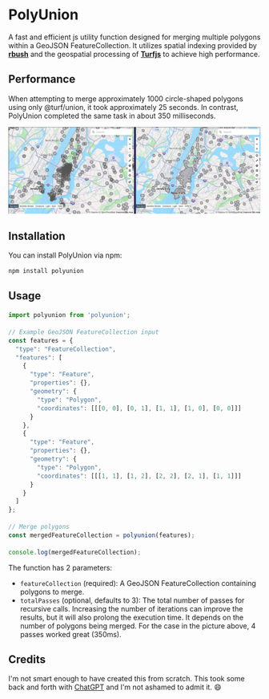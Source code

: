 # PolyUnion

A fast and efficient js utility function designed for merging multiple polygons within a GeoJSON FeatureCollection. It utilizes spatial indexing provided by **[rbush](https://github.com/mourner/rbush)** and the geospatial processing of **[Turfjs](https://github.com/Turfjs/turf)** to achieve high performance.

## Performance

When attempting to merge approximately 1000 circle-shaped polygons using only @turf/union, it took approximately 25 seconds. In contrast, PolyUnion completed the same task in about 350 milliseconds.

![example-01](./images/example-01.webp)

## Installation

You can install PolyUnion via npm:

```shell
npm install polyunion
```

## Usage

```js
import polyunion from 'polyunion';

// Example GeoJSON FeatureCollection input
const features = {
  "type": "FeatureCollection",
  "features": [
    {
      "type": "Feature",
      "properties": {},
      "geometry": {
        "type": "Polygon",
        "coordinates": [[[0, 0], [0, 1], [1, 1], [1, 0], [0, 0]]]
      }
    },
    {
      "type": "Feature",
      "properties": {},
      "geometry": {
        "type": "Polygon",
        "coordinates": [[[1, 1], [1, 2], [2, 2], [2, 1], [1, 1]]]
      }
    }
  ]
};

// Merge polygons
const mergedFeatureCollection = polyunion(features);

console.log(mergedFeatureCollection);
```

The function has 2 parameters:

- `featureCollection` (required): A GeoJSON FeatureCollection containing polygons to merge.
- `totalPasses` (optional, defaults to 3): The total number of passes for recursive calls. Increasing the number of iterations can improve the results, but it will also prolong the execution time. It depends on the number of polygons being merged. For the case in the picture above, 4 passes worked great (350ms).

## Credits

I'm not smart enough to have created this from scratch. This took some back and forth with [ChatGPT](https://chat.openai.com) and I'm not ashamed to admit it. 😄
